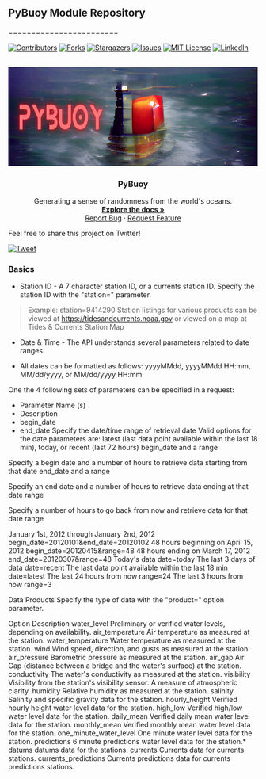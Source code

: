 ## PyBuoy Module Repository
========================

<div id="top"></div>
<!--
*** Thanks for checking out the PyBuoy. If you have a suggestion
*** that would make this better, please fork the repo and create a pull request
*** or simply open an issue with the tag "enhancement".
*** Don't forget to give the project a star!
*** Thanks again! Now go create something AMAZING! :D
-->



<!-- PROJECT SHIELDS -->
<!--
*** I'm using markdown "reference style" links for readability.
*** Reference links are enclosed in brackets [ ] instead of parentheses ( ).
*** See the bottom of this document for the declaration of the reference variables
*** for contributors-url, forks-url, etc. This is an optional, concise syntax you may use.
*** https://www.markdownguide.org/basic-syntax/#reference-style-links
-->

[![Contributors][contributors-shield]][contributors-url]
[![Forks][forks-shield]][forks-url]
[![Stargazers][stars-shield]][stars-url]
[![Issues][issues-shield]][issues-url]
[![MIT License][license-shield]][license-url]
[![LinkedIn][linkedin-shield]][grahamwaters-linkedin-url]

<!-- PROJECT LOGO -->
<br />
<div align="center">
  <a href="https://github.com/grahamwaters/PyBuoy">
    <img src="images/PyBuoy_Main.png" alt="Logo" width="1640" height="200">
  </a>

  <h3 align="center">PyBuoy</h3>

  <p align="center">
    Generating a sense of randomness from the world's oceans.
    <br />
    <a href="https://github.com/grahamwaters/PyBuoy"><strong>Explore the docs »</strong></a>
    <br />
    <a href="https://github.com/grahamwaters/PyBuoy/issues">Report Bug</a>
    ·
    <a href="https://github.com/grahamwaters/PyBuoy/issues">Request Feature</a>
  </p>
</div>

Feel free to share this project on Twitter!

[![Tweet](https://img.shields.io/twitter/url/http/shields.io.svg?style=social)](https://twitter.com/intent/tweet?text=Get%20over%20170%20free%20design%20blocks%20based%20on%20Bootstrap%204&url=https://froala.com/design-blocks&via=froala&hashtags=bootstrap,design,templates,blocks,developers)


### Basics

* Station ID - A 7 character station ID, or a currents station ID. Specify the station ID with the "station=" parameter.
> Example: station=9414290
Station listings for various products can be viewed at https://tidesandcurrents.noaa.gov or viewed on a map at Tides & Currents Station Map
* Date & Time -
The API understands several parameters related to date ranges.

* All dates can be formatted as follows:
yyyyMMdd, yyyyMMdd HH:mm, MM/dd/yyyy, or MM/dd/yyyy HH:mm

One the 4 following sets of parameters can be specified in a request:

* Parameter Name (s)
* Description
* begin_date
* end_date
Specify the date/time range of retrieval
date
Valid options for the date parameters are: latest (last data point available within the last 18 min), today, or recent (last 72 hours)
begin_date and a range

Specify a begin date and a number of hours to retrieve data starting from that date
end_date and a range

Specify an end date and a number of hours to retrieve data ending at that date
range

Specify a number of hours to go back from now and retrieve data for that date range

January 1st, 2012 through January 2nd, 2012
    begin_date=20120101&end_date=20120102
48 hours beginning on April 15, 2012
    begin_date=20120415&range=48
48 hours ending on March 17, 2012
    end_date=20120307&range=48
Today's data
    date=today
The last 3 days of data
    date=recent
The last data point available within the last 18 min
    date=latest
The last 24 hours from now
    range=24
The last 3 hours from now
    range=3

Data Products
Specify the type of data with the "product=" option parameter.

Option 	Description
water_level 	Preliminary or verified water levels, depending on availability.
air_temperature 	Air temperature as measured at the station.
water_temperature 	Water temperature as measured at the station.
wind 	Wind speed, direction, and gusts as measured at the station.
air_pressure 	Barometric pressure as measured at the station.
air_gap 	Air Gap (distance between a bridge and the water's surface) at the station.
conductivity 	The water's conductivity as measured at the station.
visibility 	Visibility from the station's visibility sensor. A measure of atmospheric clarity.
humidity 	Relative humidity as measured at the station.
salinity 	Salinity and specific gravity data for the station.
hourly_height 	Verified hourly height water level data for the station.
high_low 	Verified high/low water level data for the station.
daily_mean 	Verified daily mean water level data for the station.
monthly_mean 	Verified monthly mean water level data for the station.
one_minute_water_level 	One minute water level data for the station.
predictions 	6 minute predictions water level data for the station.*
datums 	datums data for the stations.
currents 	Currents data for currents stations.
currents_predictions 	Currents predictions data for currents predictions stations.






<!-- MARKDOWN LINKS & IMAGES -->
<!-- https://www.markdownguide.org/basic-syntax/#reference-style-links -->
[contributors-shield]: https://img.shields.io/github/contributors/grahamwaters/PyBuoy.svg?style=for-the-badge
[contributors-url]: https://github.com/grahamwaters/PyBuoy/graphs/contributors
[forks-shield]: https://img.shields.io/github/forks/grahamwaters/PyBuoy.svg?style=for-the-badge
[forks-url]: https://github.com/grahamwaters/PyBuoy/network/members
[stars-shield]: https://img.shields.io/github/stars/grahamwaters/PyBuoy.svg?style=for-the-badge
[stars-url]: https://github.com/grahamwaters/PyBuoy/stargazers
[issues-shield]: https://img.shields.io/github/issues/grahamwaters/PyBuoy.svg?style=for-the-badge
[issues-url]: https://github.com/grahamwaters/PyBuoy/issues
[license-shield]: https://img.shields.io/github/license/grahamwaters/PyBuoy.svg?style=for-the-badge
[license-url]: https://github.com/grahamwaters/PyBuoy/blob/master/LICENSE.txt
[linkedin-shield]: https://img.shields.io/badge/-LinkedIn-black.svg?style=for-the-badge&logo=linkedin&colorB=555

[nura-linkedin-url]:https://www.linkedin.com/in/nura-abuassaf/
[grahamwaters-linkedin-url]: https://linkedin.com/in/grahamwaters01
[product-screenshot]: images/screenshot.png
[iso1]: images/example_isometric_scene.png
[iso2]: images/example_isometricscene2.png
[iso_goal]: images/goal_visual_iso.jpg

[pybuoymain]: images/PyBuoy_Main.png
